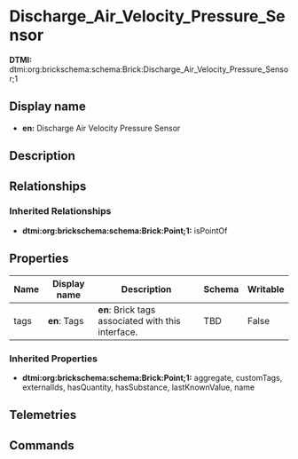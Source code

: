 # Discharge_Air_Velocity_Pressure_Sensor
**DTMI:** dtmi:org:brickschema:schema:Brick:Discharge_Air_Velocity_Pressure_Sensor;1
## Display name
- **en:** Discharge Air Velocity Pressure Sensor
## Description
## Relationships
### Inherited Relationships
* **dtmi:org:brickschema:schema:Brick:Point;1:** isPointOf
## Properties
|Name|Display name|Description|Schema|Writable|
|-|-|-|-|-|
|tags|**en**: Tags|**en**: Brick tags associated with this interface.|TBD|False|
### Inherited Properties
* **dtmi:org:brickschema:schema:Brick:Point;1:** aggregate, customTags, externalIds, hasQuantity, hasSubstance, lastKnownValue, name
## Telemetries
## Commands
